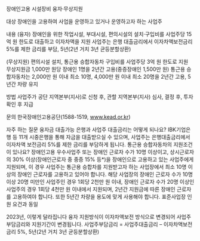 장애인고용 시설장비 융자·무상지원

대상
장애인을 고용하여 사업을 운영하고 있거나 운영하고자 하는 사업주

내용
(융자)
장애인을 위한 작업시설, 부대시설, 편의시설의 설치·구입비를 사업주당 15억 원 한도로 대출하고 이자차액을 지원
사업주는 은행 대출금리에서 이자차액보전금리 5%를 제한 금리를 부담, 5년(2년 거치 3년 균등분할상환)

(무상지원)
편의시설 설치, 통근용 승합자동차 구입비를 사업주당 3억 원 한도로 지원
무상지원금 1,000만 원당 장애인 1명을 2년간 고용(중증장애인 1,500만 원)
통근용 승합자동차는 2,000만 원 이내 최소 10명, 4,000만 원 이내 최소 20명을 2년간 고용, 5년간 차량 유지

방법
사업주가 공단 지역본부(지사)로 신청 후, 관할 지역본부(지사) 심사, 결정 후, 투자 확인 후 지급

문의
한국장애인고용공단(1588-1519, www.kead.or.kr)

자주 하는 질문
융자금 대출가능 은행과 사업주 대출금리는 어떻게 되나요? IBK기업은행 등 11개 시중은행을 통해 자금을 대출받으실 수 있으며, 사업주는 은행대출금리에서 이자차액 보전금리 5%를 제한 금리를 부담하게 됩니다.
통근용 승합자동차의 지원조건이 있나요? 장애인고용 우수사업주 또는 장애인 근로자 수가 10명 이상이고, 상시근로자의 30% 이상(장애인근로자 중 중증 15% 등*)을 장애인으로 고용하고 있는 사업주에게 지원되며, 이 경우 사업주는 통근용 승합차를 지원받고자 하는 사업장에서 최소 10명 이상의 장애인 근로자를 고용하고 있어야 합니다. 해당 사업장의 장애인 근로자 수가 10명 이상 20명 미만인 사업주인 경우 1회당 2천만 원 이내, 장애인 근로자 수가 20명 이상인 사업주의 경우 1회당 4천만 원 이내에서 지원되며, 2년간 지원금에 따른 장애인 근로자를 고용하여야 합니다. 또한 5년간 차량을 용도에 맞게 사용해야 합니다.
표준사업장 인원 요건과 동일

2023년, 이렇게 달라집니다
융자 지원방식이 이자차액보전 방식으로 변경되어 사업주부담금리와 지원기간이 변경됩니다.
사업주부담금리 = 사업주대출금리 – 이자차액보전금리 5%,
5년(2년 거치 3년 균등분할상환)
